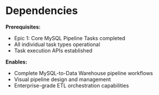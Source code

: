 # Dependencies

**Prerequisites:**
- Epic 1: Core MySQL Pipeline Tasks completed
- All individual task types operational
- Task execution APIs established

**Enables:**
- Complete MySQL-to-Data Warehouse pipeline workflows
- Visual pipeline design and management
- Enterprise-grade ETL orchestration capabilities